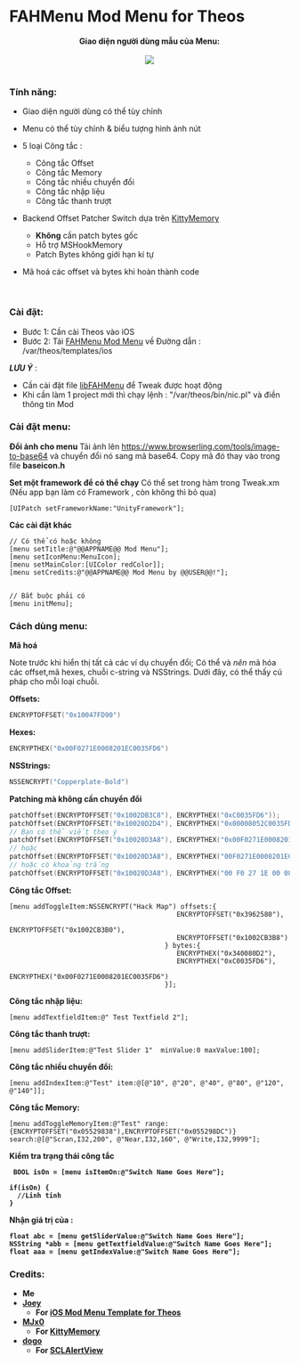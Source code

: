 # FAHMenu Mod Menu for Theos

<div style="text-align: center;">
<b>Giao diện người dùng mẫu của Menu:</b><br><br>

<img src="https://github.com/fahlnbg/FAHMenu-iOS-Mod-Menu/blob/main/Screenshot/Preview.PNG">
</div>

<br>

### Tính năng:
* Giao diện người dùng có thể tùy chỉnh
* Menu có thể tùy chỉnh & biểu tượng hình ảnh nút
* 5 loại Công tắc :
  * Công tắc Offset
  * Công tắc Memory
  * Công tắc nhiều chuyển đổi 
  * Công tắc nhập liệu
  * Công tắc thanh trượt

* Backend Offset Patcher Switch dựa trên [KittyMemory](https://github.com/MJx0/KittyMemory)
  * **Không** cần patch bytes gốc
  * Hỗ trợ MSHookMemory
  * Patch Bytes không giới hạn kí tự
* Mã hoá các offset và bytes khi hoàn thành code

<br>

### Cài đặt:

* Bước 1: Cần cài Theos vào iOS
* Bước 2: Tải [FAHMenu Mod Menu](https://github.com/fahlnbg/FAHMenu-iOS-Mod-Menu/blob/main/FAHMenu-iOS-Mod-Menu.nic.tar?raw=true) về Đường dẫn : /var/theos/templates/ios

***LƯU Ý*** :
* Cần cài đặt file [libFAHMenu](https://github.com/fahlnbg/FAHMenu-iOS-Mod-Menu/blob/main/com.fahlnbg.libfahmenu_1.0_iphoneos-arm.deb?raw=true) để Tweak được hoạt động
* Khi cần làm 1 project mới thì chạy lệnh : "/var/theos/bin/nic.pl" và điền thông tin Mod

### Cài đặt menu:

**Đổi ảnh cho menu**
Tải ảnh lên https://www.browserling.com/tools/image-to-base64 và chuyển đổi nó sang mã base64.
Copy mã đó thay vào trong file **baseicon.h**

**Set một framework để có thể chạy**
Có thể set trong hàm trong Tweak.xm (Nếu app bạn làm có Framework , còn không thì bỏ qua)
```obj-c
[UIPatch setFrameworkName:"UnityFramework"];
```
**Các cài đặt khác**

```obj-c
// Có thể có hoặc không
[menu setTitle:@"@@APPNAME@@ Mod Menu"];
[menu setIconMenu:MenuIcon];
[menu setMainColor:[UIColor redColor]];
[menu setCredits:@"@@APPNAME@@ Mod Menu by @@USER@@!"];


// Bắt buộc phải có 
[menu initMenu]; 
```


### Cách dùng menu:

**Mã hoá**

Note trước khi hiển thị tất cả các ví dụ chuyển đổi; Có thể và *nên* mã hóa các offset,mã hexes, chuỗi c-string và NSStrings. Dưới đây, có thể thấy cú pháp cho mỗi loại chuỗi.

**Offsets:**
```c
ENCRYPTOFFSET("0x10047FD90")
```

**Hexes:**
```c
ENCRYPTHEX("0x00F0271E0008201EC0035FD6")
```

**NSStrings:**
```c
NSSENCRYPT("Copperplate-Bold")
```

<b> Patching mà không cần chuyển đổi </b>
```c
patchOffset(ENCRYPTOFFSET("0x1002DB3C8"), ENCRYPTHEX("0xC0035FD6"));
patchOffset(ENCRYPTOFFSET("0x10020D2D4"), ENCRYPTHEX("0x00008052C0035FD6"));
// Bạn có thể viết theo ý 
patchOffset(ENCRYPTOFFSET("0x10020D3A8"), ENCRYPTHEX("0x00F0271E0008201EC0035FD6"));
// hoặc  
patchOffset(ENCRYPTOFFSET("0x10020D3A8"), ENCRYPTHEX("00F0271E0008201EC0035FD6"));
// hoặc có khoảng trắng
patchOffset(ENCRYPTOFFSET("0x10020D3A8"), ENCRYPTHEX("00 F0 27 1E 00 08 20 1E C0 03 5F D6"));
```


<b> Công tắc Offset: </b>
```obj-c
[menu addToggleItem:NSSENCRYPT("Hack Map") offsets:{
                                          ENCRYPTOFFSET("0x3962580"),                                     
                                          ENCRYPTOFFSET("0x1002CB3B0"),
                                          ENCRYPTOFFSET("0x1002CB3B8")
                                       } bytes:{
                                          ENCRYPTHEX("0x340080D2"),
                                          ENCRYPTHEX("0xC0035FD6"),
                                          ENCRYPTHEX("0x00F0271E0008201EC0035FD6")
                                       }];
```


<b> Công tắc nhập liệu: </b>
```obj-c
[menu addTextfieldItem:@" Test Textfield 2"];
```
<b> Công tắc thanh trượt: </b>
```obj-c
[menu addSliderItem:@"Test Slider 1"  minValue:0 maxValue:100];
```
<b>Công tắc nhiều chuyển đổi: </b>
```obj-c
[menu addIndexItem:@"Test" item:@[@"10", @"20", @"40", @"80", @"120", @"140"]];
```
<b>Công tắc Memory: </b>
```obj-c
[menu addToggleMemoryItem:@"Test" range:{ENCRYPTOFFSET("0x05529838"),ENCRYPTOFFSET("0x055298DC")} search:@[@"Scran,I32,200", @"Near,I32,160", @"Write,I32,9999"];
```


<b> Kiểm tra trạng thái công tắc
```obj-c
 BOOL isOn = [menu isItemOn:@"Switch Name Goes Here"];

if(isOn) {
  //Linh tinh
}

```
<b> Nhận giá trị của : </b>
```obj-c
float abc = [menu getSliderValue:@"Switch Name Goes Here"];
NSString *abb = [menu getTextfieldValue:@"Switch Name Goes Here"];
float aaa = [menu getIndexValue:@"Switch Name Goes Here"];

```


### Credits:
* Me
* [Joey](https://github.com/joeyjurjens)
  * For [iOS Mod Menu Template for Theos](https://github.com/joeyjurjens/iOS-Mod-Menu-Template-for-Theos)
* [MJx0](https://github.com/MJx0)
  * For [KittyMemory](https://github.com/MJx0/KittyMemory)
* [dogo](https://github.com/dogo)
  * For [SCLAlertView](https://github.com/dogo/SCLAlertView)
